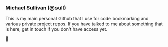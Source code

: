 ### Michael Sullivan (@sull)

This is my main personal Github that I use for code bookmarking and various private project repos. 
If you have talked to me about something that is here, get in touch if you don't have access yet. 

:handshake:
